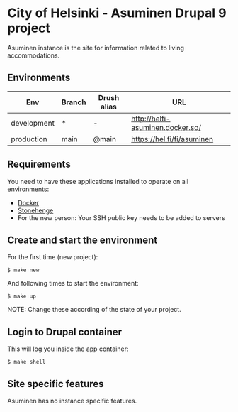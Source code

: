 # City of Helsinki - Asuminen Drupal 9 project

Asuminen instance is the site for information related to living accommodations.

## Environments

Env | Branch | Drush alias | URL
--- | ------ | ----------- | ---
development | * | - | http://helfi-asuminen.docker.so/
production | main | @main | https://hel.fi/fi/asuminen

## Requirements

You need to have these applications installed to operate on all environments:

- [Docker](https://github.com/druidfi/guidelines/blob/master/docs/docker.md)
- [Stonehenge](https://github.com/druidfi/stonehenge)
- For the new person: Your SSH public key needs to be added to servers

## Create and start the environment

For the first time (new project):

``
$ make new
``

And following times to start the environment:

``
$ make up
``

NOTE: Change these according of the state of your project.

## Login to Drupal container

This will log you inside the app container:

```
$ make shell
```

## Site specific features

Asuminen has no instance specific features.
